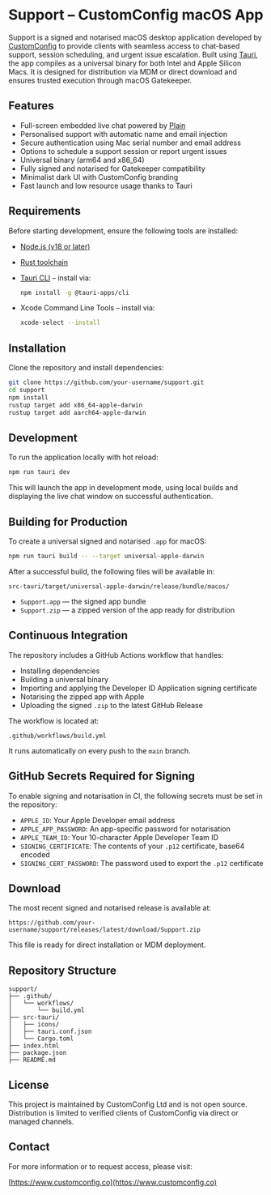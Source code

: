 # Support – CustomConfig macOS App

Support is a signed and notarised macOS desktop application developed by [CustomConfig](https://www.customconfig.co) to provide clients with seamless access to chat-based support, session scheduling, and urgent issue escalation. Built using [Tauri](https://tauri.app), the app compiles as a universal binary for both Intel and Apple Silicon Macs. It is designed for distribution via MDM or direct download and ensures trusted execution through macOS Gatekeeper.

## Features

- Full-screen embedded live chat powered by [Plain](https://plain.com)
- Personalised support with automatic name and email injection
- Secure authentication using Mac serial number and email address
- Options to schedule a support session or report urgent issues
- Universal binary (arm64 and x86_64)
- Fully signed and notarised for Gatekeeper compatibility
- Minimalist dark UI with CustomConfig branding
- Fast launch and low resource usage thanks to Tauri

## Requirements

Before starting development, ensure the following tools are installed:

- [Node.js (v18 or later)](https://nodejs.org/)
- [Rust toolchain](https://www.rust-lang.org/tools/install)
- [Tauri CLI](https://tauri.app/) – install via:

  ```bash
  npm install -g @tauri-apps/cli
  ```

- Xcode Command Line Tools – install via:

  ```bash
  xcode-select --install
  ```

## Installation

Clone the repository and install dependencies:

```bash
git clone https://github.com/your-username/support.git
cd support
npm install
rustup target add x86_64-apple-darwin
rustup target add aarch64-apple-darwin
```

## Development

To run the application locally with hot reload:

```bash
npm run tauri dev
```

This will launch the app in development mode, using local builds and displaying the live chat window on successful authentication.

## Building for Production

To create a universal signed and notarised `.app` for macOS:

```bash
npm run tauri build -- --target universal-apple-darwin
```

After a successful build, the following files will be available in:

```
src-tauri/target/universal-apple-darwin/release/bundle/macos/
```

- `Support.app` — the signed app bundle  
- `Support.zip` — a zipped version of the app ready for distribution

## Continuous Integration

The repository includes a GitHub Actions workflow that handles:

- Installing dependencies  
- Building a universal binary  
- Importing and applying the Developer ID Application signing certificate  
- Notarising the zipped app with Apple  
- Uploading the signed `.zip` to the latest GitHub Release

The workflow is located at:

```
.github/workflows/build.yml
```

It runs automatically on every push to the `main` branch.

## GitHub Secrets Required for Signing

To enable signing and notarisation in CI, the following secrets must be set in the repository:

- `APPLE_ID`: Your Apple Developer email address  
- `APPLE_APP_PASSWORD`: An app-specific password for notarisation  
- `APPLE_TEAM_ID`: Your 10-character Apple Developer Team ID  
- `SIGNING_CERTIFICATE`: The contents of your `.p12` certificate, base64 encoded  
- `SIGNING_CERT_PASSWORD`: The password used to export the `.p12` certificate  

## Download

The most recent signed and notarised release is available at:

```
https://github.com/your-username/support/releases/latest/download/Support.zip
```

This file is ready for direct installation or MDM deployment.

## Repository Structure

```
support/
├── .github/
│   └── workflows/
│       └── build.yml
├── src-tauri/
│   ├── icons/
│   ├── tauri.conf.json
│   └── Cargo.toml
├── index.html
├── package.json
├── README.md
```

## License

This project is maintained by CustomConfig Ltd and is not open source. Distribution is limited to verified clients of CustomConfig via direct or managed channels.

## Contact

For more information or to request access, please visit:

[https://www.customconfig.co](https://www.customconfig.co)
